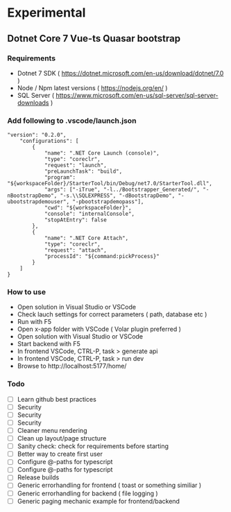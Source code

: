 # Experimental
## Dotnet Core 7 Vue-ts Quasar bootstrap

### Requirements

* Dotnet 7 SDK ( https://dotnet.microsoft.com/en-us/download/dotnet/7.0 )
* Node / Npm latest versions ( https://nodejs.org/en/ )
* SQL Server ( https://www.microsoft.com/en-us/sql-server/sql-server-downloads )

### Add following to .vscode/launch.json

```
"version": "0.2.0",
    "configurations": [
        {
            "name": ".NET Core Launch (console)",
            "type": "coreclr",
            "request": "launch",
            "preLaunchTask": "build",
            "program": "${workspaceFolder}/StarterTool/bin/Debug/net7.0/StarterTool.dll",
            "args": ["-iTrue", "-l../Bootstrapper_Generated/", "-nBootstrapDemo", "-s.\\SQLEXPRESS", "-dBootstrapDemo", "-ubootstrapdemouser", "-pbootstrapdemopass"],
            "cwd": "${workspaceFolder}",
            "console": "internalConsole",
            "stopAtEntry": false
        },
        {
            "name": ".NET Core Attach",
            "type": "coreclr",
            "request": "attach",
            "processId": "${command:pickProcess}"
        }
    ]
}
```

### How to use

- Open solution in Visual Studio or VSCode
- Check lauch settings for correct parameters ( path, database etc )
- Run with F5
- Open x-app folder with VSCode ( Volar plugin preferred )
- Open solution with Visual Studio or VSCode
- Start backend with F5
- In frontend VSCode, CTRL-P, task > generate api
- In frontend VSCode, CTRL-P, task > run dev
- Browse to http://localhost:5177/home/

### Todo

- [ ] Learn github best practices
- [ ] Security
- [ ] Security
- [ ] Security
- [ ] Cleaner menu rendering
- [ ] Clean up layout/page structure
- [ ] Sanity check: check for requirements before starting
- [ ] Better way to create first user
- [ ] Configure @-paths for typescript
- [ ] Configure @-paths for typescript
- [ ] Release builds
- [ ] Generic errorhandling for frontend ( toast or something similiar )
- [ ] Generic errorhandling for backend ( file logging )
- [ ] Generic paging mechanic example for frontend/backend
